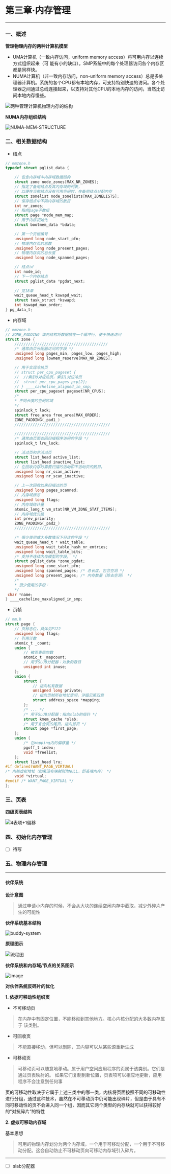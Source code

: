 # 第三章·内存管理
---

### 一、概述

**管理物理内存的两种计算机模型**

- UMA计算机（一致内存访问，uniform memory access）将可用内存以连续方式组织起来（可 能有小的缺口）。SMP系统中的每个处理器访问各个内存区都是同样快。 
- NUMA计算机（非一致内存访问，non-uniform memory access）总是多处理器计算机。系统的各个CPU都有本地内存，可支持特别快速的访问。各个处理器之间通过总线连接起来，以支持对其他CPU的本地内存的访问，当然比访问本地内存慢些。

![两种管理计算机物理内存的结构](../../.gitbook/assets/(n)uma.png)

**NUMA内存组织结构**

![NUMA-MEM-STRUCTURE](./../../.gitbook/assets/numa-mem-struct.png)

### 二、相关数据结构

- 结点

```c
// mmzone.h
typedef struct pglist_data { 

    // 包含内存域中内存域数据结构
    struct zone node_zones[MAX_NR_ZONES]; 
    // 指定了备用结点及其内存域的列表，
    // 以便在当前结点没有可用空间时，在备用结点分配内存
    struct zonelist node_zonelists[MAX_ZONELISTS]; 
    // 保存结点中不同内存域的数目
    int nr_zones;
    // 指向page子数组
    struct page *node_mem_map; 
    // 用于内核初始化
    struct bootmem_data *bdata;

    // 第一个页帧编号
    unsigned long node_start_pfn; 
    // 物理内存页的总数
    unsigned long node_present_pages; 
    // 物理内存页的总长度 
    unsigned long node_spanned_pages;

    // 结点id 
    int node_id;
    // 下一个内存结点
    struct pglist_data *pgdat_next;
    
    // 见18章 
    wait_queue_head_t kswapd_wait; 
    struct task_struct *kswapd; 
    int kswapd_max_order;
} pg_data_t;
```
- 内存域
  
```c
// mmzone.h
// ZONE_PADDING 填充结构将数据放在一个缓冲行，便于快速访问
struct zone { 
    /////////////////////////////////////////
    /* 通常由页分配器访问的字段 */
    unsigned long pages_min, pages_low, pages_high;
    unsigned long lowmem_reserve[MAX_NR_ZONES];

    // 用于实现冷热页
    // struct per_cpu_pageset { 
    //  //索引0对应热页，索引1对应冷页
    //  struct per_cpu_pages pcp[2];
    // } ____cacheline_aligned_in_smp;
    struct per_cpu_pageset pageset[NR_CPUS];
    /*
    * 不同长度的空闲区域
    */
    spinlock_t lock;
    struct free_area free_area[MAX_ORDER];
    ZONE_PADDING(_pad1_)
    //////////////////////////////////////////

    //////////////////////////////////////////
    /* 通常由页面收回扫描程序访问的字段 */
    spinlock_t lru_lock;

    // 活动页和非活动页
    struct list_head active_list;
    struct list_head inactive_list;
    // 在回收内存时需要扫描的活动和不活动页的数目。
    unsigned long nr_scan_active;
    unsigned long nr_scan_inactive;

    // 上一次回收以来扫描过的页
    unsigned long pages_scanned;
    // 内存域标志 
    unsigned long flags; 
    // 内存域统计量
    atomic_long_t vm_stat[NR_VM_ZONE_STAT_ITEMS];
    // 内存域优先级
    int prev_priority;
    ZONE_PADDING(_pad2_)
    //////////////////////////////////////////

    /* 很少使用或大多数情况下只读的字段 */
    wait_queue_head_t * wait_table;
    unsigned long wait_table_hash_nr_entries;
    unsigned long wait_table_bits;
    /* 支持不连续内存模型的字段。 */
    struct pglist_data *zone_pgdat;
    unsigned long zone_start_pfn;
    unsigned long spanned_pages; /* 总长度，包含空洞 */
    unsigned long present_pages; /* 内存数量（除去空洞） */
    /*
    * 很少使用的字段：
    */
 char *name;
} ____cacheline_maxaligned_in_smp; 
```

- 页帧

```c
// mm.h
struct page {
    // 页标志位，具体见P122
    unsigned long flags; 
    // 引用计数
    atomic_t _count; 
    union {
        // 被页表指向数
        atomic_t _mapcount; 
        // 用于SLUB分配器：对象的数目
        unsigned int inuse; 
    };
    union {
        struct {
            // 指向私有数据
            unsigned long private; 
            // 指向页帧所在地址空间，详细见第四章
            struct address_space *mapping; 
        };
        /* ... */
        /* 用于SLUB分配器：指向slab的指针 */
        struct kmem_cache *slab; 
        /* 用于复合页的尾页，指向首页 */
        struct page *first_page; 
    };
    union {
        /* 在mapping内的偏移量 */
        pgoff_t index; 
        void *freelist; 
    };
    struct list_head lru; 
#if defined(WANT_PAGE_VIRTUAL)
/* 内核虚拟地址（如果没有映射则为NULL，即高端内存） */
    void *virtual; 
#endif /* WANT_PAGE_VIRTUAL */
};
```

### 三、页表

**四级页表结构**

![4表项+1偏移](../../.gitbook/assets/mem-address.png)

### 四、初始化内存管理

- [ ] 待写

### 五、物理内存管理

---

#### 伙伴系统

**设计意图**

> 通过申请小内存的时候，不会从大块的连续空闲内存中截取，减少外碎片产生的可能性

**伙伴系统基本结构**

![buddy-system](./../../.gitbook/assets/buddy-systems-2.png)

**原理图示**

![流程图](../../.gitbook/assets/buddy-systems-1.png)

**伙伴系统和内存域/节点的关系图示**

![image](../../.gitbook/assets/buddy-systems-3.png)

**对伙伴系统反碎片的优化**

**1. 依据可移动性组织页**

- 不可移动页

> 在内存中有固定位置，不能移动到其他地方。核心内核分配的大多数内存属于 该类别。

- 可回收页

> 不能直接移动，但可以删除，其内容可以从某些源重新生成

- 可移动页

> 可移动页可以随意地移动。属于用户空间应用程序的页属于该类别。它们是通过页表映射的。 如果它们复制到新位置，页表项可以相应地更新，应用程序不会注意到任何事

页的可移动性取决于它属于上述三类中的哪一类，内核将页面按照不同的可移动性进行分组，通过这种技术，虽然在不可移动页中仍可能出现碎片，但是由于具有不同可移动性的页不会进入同一个组，因而其它两个类型的内存块就可以获得较好的“对抗碎片”的特性

**2. 虚拟可移动内存域**

基本思想

> 可用的物理内存划分为两个内存域，一个用于可移动分配，一个用于不可移动分配。这会自动防止不可移动页向可移动内存域引入碎片。

-----
- [ ] slab分配器